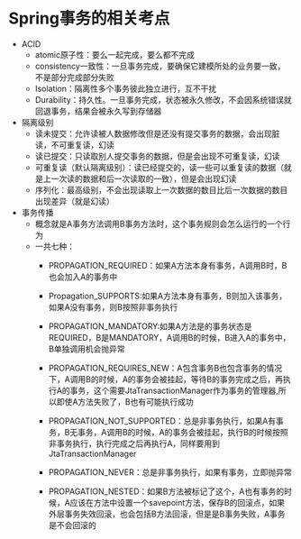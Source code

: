 # Spring事务的相关考点

* ACID
  * atomic原子性：要么一起完成，要么都不完成
  * consistency一致性：一旦事务完成，要确保它建模所处的业务要一致，不是部分完成部分失败
  * Isolation：隔离性多个事务彼此独立进行，互不干扰
  * Durability：持久性。一旦事务完成，状态被永久修改，不会因系统错误就回退事务，结果会被永久写到存储器
* 隔离级别
  * 读未提交：允许读被人数据修改但是还没有提交事务的数据，会出现脏读，不可重复读，幻读
  * 读已提交：只读取别人提交事务的数据，但是会出现不可重复读，幻读
  * 可重复读（默认隔离级别）：读已经提交的，读一些可以重复读的数据（就是上一次读的数据和后一次读取的一致），但是会出现幻读
  * 序列化：最高级别，不会出现读取上一次数据的数目比后一次数据的数目出现差异（就是幻读）
* 事务传播
  * 概念就是A事务方法调用B事务方法时，这个事务规则会怎么运行的一个行为
  * 一共七种：
    * PROPAGATION\_REQUIRED：如果A方法本身有事务，A调用B时，B也会加入A的事务中
    * Propagation\_SUPPORTS:如果A方法本身有事务，B则加入该事务，如果A没有事务，则B按照非事务执行

    * PROPAGATION\_MANDATORY:如果A方法是的事务状态是REQUIRED，B是MANDATORY，A调用B的时候，B进入A的事务中，B单独调用机会抛异常

    * PROPAGATION\_REQUIRES\_NEW：A包含事务B也包含事务的情况下，A调用B的时候，A的事务会被挂起，等待B的事务完成之后，再执行A的事务，这个需要JtaTransactionManager作为事务的管理器,所以即使A方法失败了，B也有可能执行成功

    * PROPAGATION\_NOT\_SUPPORTED：总是非事务执行，如果A有事务，B无事务，A调用B的时候，A的事务会被挂起，执行B的时候按照非事务执行，执行完成之后再执行A，同样要用到JtaTransactionManager

    * PROPAGATION\_NEVER：总是非事务执行，如果有事务，立即抛异常

    * PROPAGATION\_NESTED：如果B方法被标记了这个，A也有事务的时候，A应该在方法中设置一个savepoint方法，保存B的回滚点，如果外层事务失效回滚，也会包括B方法回滚，但是是B事务失败，A事务是不会回滚的





